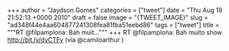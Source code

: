 
+++
author = "Jaydson Gomes"
categories = ["tweet"]
date = "Thu Aug 19 21:52:13 +0000 2010"
draft = false
image = "{TWEET_IMAGE}"
slug = "ad348f44e4aa604877241308fea81fba51eebd86"
tags = ["tweet"]
title = """RT @filpamplona: Bah muit..."""
+++
RT @filpamplona: Bah muito show http://bit.ly/dyCTFy (via @camiloarthur )
